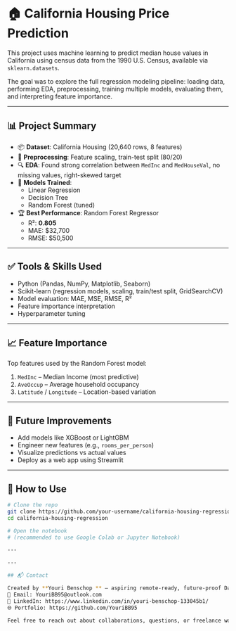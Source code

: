 # 🏠 California Housing Price Prediction

This project uses machine learning to predict median house values in California using census data from the 1990 U.S. Census, available via `sklearn.datasets`.

The goal was to explore the full regression modeling pipeline: loading data, performing EDA, preprocessing, training multiple models, evaluating them, and interpreting feature importance.

---

## 📊 Project Summary

- 📦 **Dataset**: California Housing (20,640 rows, 8 features)
- 🧹 **Preprocessing**: Feature scaling, train-test split (80/20)
- 🔍 **EDA**: Found strong correlation between `MedInc` and `MedHouseVal`, no missing values, right-skewed target
- 🤖 **Models Trained**:
  - Linear Regression
  - Decision Tree
  - Random Forest (tuned)
- 🏆 **Best Performance**: Random Forest Regressor
  - R²: **0.805**
  - MAE: $32,700
  - RMSE: $50,500

---

## ✅ Tools & Skills Used

- Python (Pandas, NumPy, Matplotlib, Seaborn)
- Scikit-learn (regression models, scaling, train/test split, GridSearchCV)
- Model evaluation: MAE, MSE, RMSE, R²
- Feature importance interpretation
- Hyperparameter tuning

---

## 📈 Feature Importance

Top features used by the Random Forest model:

1. `MedInc` – Median Income (most predictive)
2. `AveOccup` – Average household occupancy
3. `Latitude` / `Longitude` – Location-based variation

---

## 🚀 Future Improvements

- Add models like XGBoost or LightGBM
- Engineer new features (e.g., `rooms_per_person`)
- Visualize predictions vs actual values
- Deploy as a web app using Streamlit

---

## 📁 How to Use

```bash
# Clone the repo
git clone https://github.com/your-username/california-housing-regression.git
cd california-housing-regression

# Open the notebook
# (recommended to use Google Colab or Jupyter Notebook)

---

---

## 📬 Contact

Created by **Youri Benschop ** – aspiring remote-ready, future-proof Data Scientist.  
📧 Email: YouriBB95@outlook.com  
🔗 LinkedIn: https://www.linkedin.com/in/youri-benschop-133045b1/  
🌐 Portfolio: https://github.com/YouriBB95

Feel free to reach out about collaborations, questions, or freelance work!
